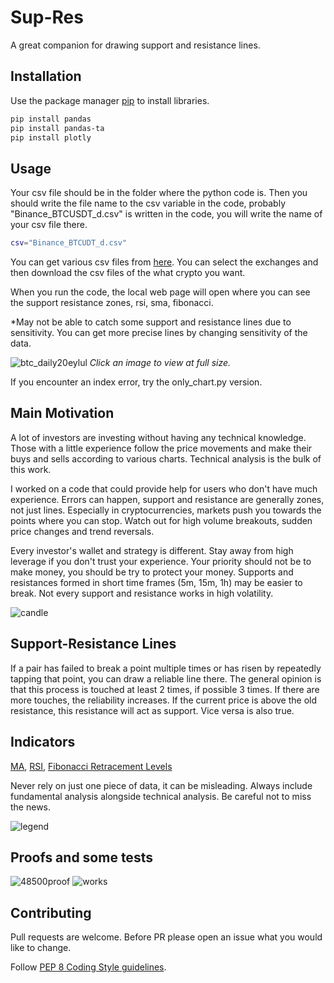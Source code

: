 # Sup-Res

A great companion for drawing support and resistance lines.

## Installation

Use the package manager [pip](https://pip.pypa.io/en/stable/) to install libraries.

```bash
pip install pandas
pip install pandas-ta
pip install plotly
```

## Usage

Your csv file should be in the folder where the python code is. Then you should write the file name to the csv variable in the code, probably "Binance_BTCUSDT_d.csv" is written in the code, you will write the name of your csv file there.

````bash
csv="Binance_BTCUDT_d.csv"
````
You can get various csv files from [here](https://www.cryptodatadownload.com/data/). You can select the exchanges and then download the csv files of the what crypto you want.

When you run the code, the local web page will open where you can see the support resistance zones, rsi, sma, fibonacci.

*May not be able to catch some support and resistance lines due to sensitivity. You can get more precise lines by changing sensitivity of the data. 

![btc_daily20eylul](https://user-images.githubusercontent.com/32988819/133989548-a22acc25-bd41-4a3f-90a7-0b9bd21a7f39.png)
_Click an image to view at full size._

If you encounter an index error, try the only_chart.py version. 
## Main Motivation
A lot of investors are investing without having any technical knowledge. Those with a little experience follow the price movements and make their buys and sells according to various charts. Technical analysis is the bulk of this work. 

I worked on a code that could provide help for users who don't have much experience. Errors can happen, support and resistance are generally zones, not just lines. Especially in cryptocurrencies, markets push you towards the points where you can stop. Watch out for high volume breakouts, sudden price changes and trend reversals.

Every investor's wallet and strategy is different. Stay away from high leverage if you don't trust your experience. Your priority should not be to make money, you should be try to protect your money. 
Supports and resistances formed in short time frames (5m, 15m, 1h) may be easier to break. Not every support and resistance works in high volatility. 

![candle](https://user-images.githubusercontent.com/32988819/131737076-f52ac75e-1f4d-4d79-b14c-61a81ee8ecfe.png)


## Support-Resistance Lines
If a pair has failed to break a point multiple times or has risen by repeatedly tapping that point, you can draw a reliable line there. The general opinion is that this process is touched at least 2 times, if possible 3 times. If there are more touches, the reliability increases. 
If the current price is above the old resistance, this resistance will act as support. Vice versa is also true. 
## Indicators
[MA](https://www.investopedia.com/terms/m/movingaverage.asp), 
[RSI](https://www.investopedia.com/terms/r/rsi.asp), [Fibonacci Retracement Levels](https://www.investopedia.com/terms/f/fibonacciretracement.asp)

Never rely on just one piece of data, it can be misleading. Always include fundamental analysis alongside technical analysis. Be careful not to miss the news. 

![legend](https://user-images.githubusercontent.com/32988819/131736679-16f3b6c7-7a63-474d-a776-c9e24d8467f1.png)

## Proofs and some tests
![48500proof](https://user-images.githubusercontent.com/32988819/133648941-de7f0b2d-0780-4a11-8e6f-98d06b1f6ad1.png)
![works](https://user-images.githubusercontent.com/32988819/133649195-6645e31b-1736-4076-ba26-385063d4915e.png)

## Contributing
Pull requests are welcome. Before PR please open an issue what you would like to change.

Follow [PEP 8 Coding Style guidelines](https://www.python.org/dev/peps/pep-0008/).

